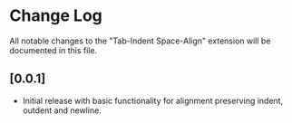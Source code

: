 # Change Log
All notable changes to the "Tab-Indent Space-Align" extension will be documented
in this file.

## [0.0.1]
* Initial release with basic functionality for alignment preserving indent,
  outdent and newline.
